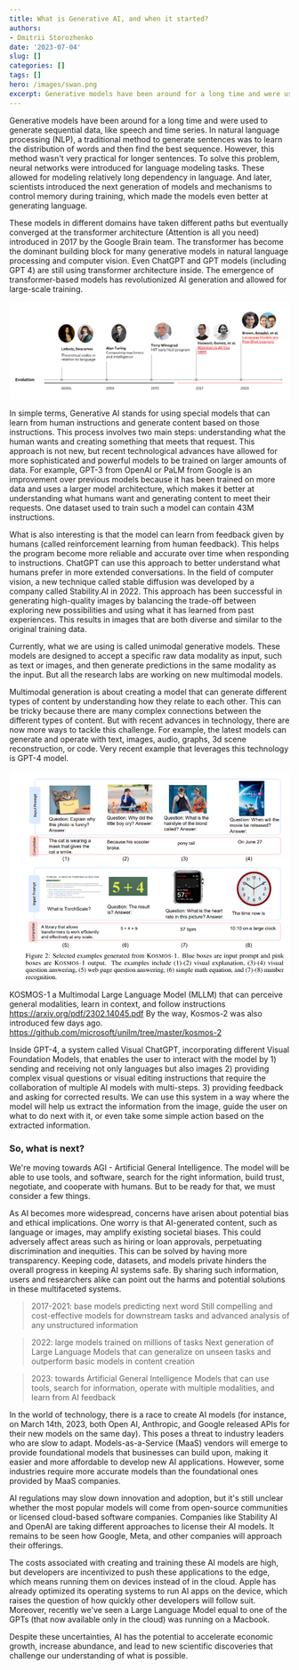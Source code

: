 ```yaml
---
title: What is Generative AI, and when it started?
authors: 
- Dmitrii Storozhenko
date: '2023-07-04'
slug: []
categories: []
tags: []
hero: /images/swan.png
excerpt: Generative models have been around for a long time and were used to generate sequential data, like speech and time series. In natural language processing (NLP), a traditional method to generate sentences was to learn the distribution of words and then find the best sequence. However, this method wasn't very practical for longer sentences. To solve this problem, neural networks were introduced for language modeling tasks. These allowed for modeling relatively long dependency in language. And later, scientists introduced the next generation of models and mechanisms to control memory during training, which made the models even better at generating language
---
```



Generative models have been around for a long time and were used to generate sequential data, like speech and time series. In natural language processing (NLP), a traditional method to generate sentences was to learn the distribution of words and then find the best sequence. However, this method wasn't very practical for longer sentences. To solve this problem, neural networks were introduced for language modeling tasks. These allowed for modeling relatively long dependency in language. And later, scientists introduced the next generation of models and mechanisms to control memory during training, which made the models even better at generating language. 

These models in different domains have taken different paths but eventually converged at the transformer architecture (Attention is all you need) introduced in 2017 by the Google Brain team. The transformer has become the dominant building block for many generative models in natural language processing and computer vision. Even ChatGPT and GPT models (including GPT 4) are still using transformer architecture inside. The emergence of transformer-based models has revolutionized AI generation and allowed for large-scale training.


![](images/timeline.png)


In simple terms, Generative AI stands for using special models that can learn from human instructions and generate content based on those instructions. This process involves two main steps: understanding what the human wants and creating something that meets that request. This approach is not new, but recent technological advances have allowed for more sophisticated and powerful models to be trained on larger amounts of data. For example, GPT-3 from OpenAI or PaLM from Google is an improvement over previous models because it has been trained on more data and uses a larger model architecture, which makes it better at understanding what humans want and generating content to meet their requests. One dataset used to train such a model can contain 43M instructions.

What is also interesting is that the model can learn from feedback given by humans (called reinforcement learning from human feedback). This helps the program become more reliable and accurate over time when responding to instructions. ChatGPT can use this approach to better understand what humans prefer in more extended conversations. In the field of computer vision, a new technique called stable diffusion was developed by a company called Stability.AI in 2022. This approach has been successful in generating high-quality images by balancing the trade-off between exploring new possibilities and using what it has learned from past experiences. This results in images that are both diverse and similar to the original training data.

Currently, what we are using is called unimodal generative models. These models are designed to accept a specific raw data modality as input, such as text or images, and then generate predictions in the same modality as the input. But all the research labs are working on new multimodal models. 

Multimodal generation is about creating a model that can generate different types of content by understanding how they relate to each other. This can be tricky because there are many complex connections between the different types of content. But with recent advances in technology, there are now more ways to tackle this challenge. For example, the latest models can generate and operate with text, images, audio, graphs, 3d scene reconstruction, or code. Very recent example that leverages this technology is GPT-4 model.


![](images/kosmos.png)

KOSMOS-1 a Multimodal Large Language Model (MLLM) that can perceive
general modalities, learn in context, and follow instructions https://arxiv.org/pdf/2302.14045.pdf
By the way, Kosmos-2 was also introduced few days ago. https://github.com/microsoft/unilm/tree/master/kosmos-2

Inside GPT-4, a system called Visual ChatGPT, incorporating different Visual Foundation Models, that enables the user to interact with the model by 1) sending and receiving not only languages but also images 2) providing complex visual questions or visual editing instructions that require the collaboration of multiple AI models with multi-steps. 3) providing feedback and asking for corrected results. We can use this system in a way where the model will help us extract the information from the image, guide the user on what to do next with it, or even take some simple action based on the extracted information.  


### So, what is next?

We're moving towards AGI - Artificial General Intelligence. The model will be able to use tools, and software, search for the right information, build trust, negotiate, and cooperate with humans. But to be ready for that, we must consider a few things.

As AI becomes more widespread, concerns have arisen about potential bias and ethical implications. One worry is that AI-generated content, such as language or images, may amplify existing societal biases. This could adversely affect areas such as hiring or loan approvals, perpetuating discrimination and inequities. This can be solved by having more transparency.  Keeping code, datasets, and models private hinders the overall progress in keeping AI systems safe. By sharing such information, users and researchers alike can point out the harms and potential solutions in these multifaceted systems.

>2017-2021: base models predicting next word
Still compelling and cost-effective models for downstream tasks and advanced analysis of any unstructured information



>2022: large models trained on millions of tasks
Next generation of Large Language Models that can generalize on unseen tasks and outperform basic models in content creation



>2023: towards Artificial General Intelligence
Models that can use tools, search for information, operate with multiple modalities, and learn from AI feedback 

In the world of technology, there is a race to create AI models (for instance, on March 14th, 2023, both Open AI, Anthropic, and Google released APIs for their new models on the same day). This poses a threat to industry leaders who are slow to adapt. Models-as-a-Service (MaaS) vendors will emerge to provide foundational models that businesses can build upon, making it easier and more affordable to develop new AI applications. However, some industries require more accurate models than the foundational ones provided by MaaS companies.

AI regulations may slow down innovation and adoption, but it's still unclear whether the most popular models will come from open-source communities or licensed cloud-based software companies. Companies like Stability AI and OpenAI are taking different approaches to license their AI models. It remains to be seen how Google, Meta, and other companies will approach their offerings. 

The costs associated with creating and training these AI models are high, but developers are incentivized to push these applications to the edge, which means running them on devices instead of in the cloud. Apple has already optimized its operating systems to run AI apps on the device, which raises the question of how quickly other developers will follow suit. Moreover, recently we've seen a Large Language Model equal to one of the GPTs (that now available only in the cloud) was running on a Macbook.

Despite these uncertainties, AI has the potential to accelerate economic growth, increase abundance, and lead to new scientific discoveries that challenge our understanding of what is possible.
